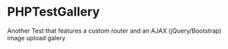 # PHPTestGallery
Another Test that features a custom router and an AJAX (jQuery/Bootstrap) image upload galery
